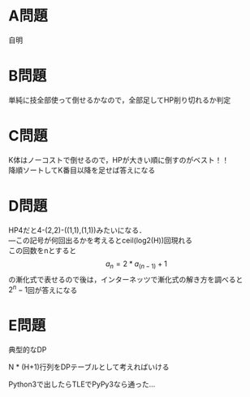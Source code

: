# A問題

自明

# B問題

単純に技全部使って倒せるかなので，全部足してHP削り切れるか判定

# C問題

K体はノーコストで倒せるので，HPが大きい順に倒すのがベスト！！  
降順ソートしてK番目以降を足せば答えになる

# D問題

HP4だと4-(2,2)-((1,1),(1,1))みたいになる．  
―この記号が何回出るかを考えるとceil(log2(H))回現れる  
この回数をnとすると  
$$a_n = 2*a_(n-1)+1$$
の漸化式で表せるので後は，インターネッツで漸化式の解き方を調べると  
$2^n-1$回が答えになる

# E問題

典型的なDP

N * (H+1)行列をDPテーブルとして考えればいける  

Python3で出したらTLEでPyPy3なら通った…  
